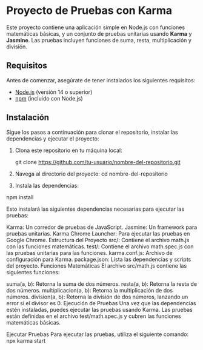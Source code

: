 # Proyecto de Pruebas con Karma

Este proyecto contiene una aplicación simple en Node.js con funciones matemáticas básicas, y un conjunto de pruebas unitarias usando **Karma** y **Jasmine**. Las pruebas incluyen funciones de suma, resta, multiplicación y división.

## Requisitos

Antes de comenzar, asegúrate de tener instalados los siguientes requisitos:

- [Node.js](https://nodejs.org/en/download/) (versión 14 o superior)
- [npm](https://www.npmjs.com/get-npm) (incluido con Node.js)

## Instalación

Sigue los pasos a continuación para clonar el repositorio, instalar las dependencias y ejecutar el proyecto:

1. Clona este repositorio en tu máquina local:

   git clone https://github.com/tu-usuario/nombre-del-repositorio.git

2. Navega al directorio del proyecto:
cd nombre-del-repositorio

3. Instala las dependencias:

npm install

Esto instalará las siguientes dependencias necesarias para ejecutar las pruebas:

Karma: Un corredor de pruebas de JavaScript.
Jasmine: Un framework para pruebas unitarias.
Karma Chrome Launcher: Para ejecutar las pruebas en Google Chrome.
Estructura del Proyecto
src/: Contiene el archivo math.js con las funciones matemáticas.
test/: Contiene el archivo math.spec.js con las pruebas unitarias para las funciones.
karma.conf.js: Archivo de configuración para Karma.
package.json: Lista las dependencias y scripts del proyecto.
Funciones Matemáticas
El archivo src/math.js contiene las siguientes funciones:

suma(a, b): Retorna la suma de dos números.
resta(a, b): Retorna la resta de dos números.
multiplicacion(a, b): Retorna la multiplicación de dos números.
division(a, b): Retorna la división de dos números, lanzando un error si el divisor es 0.
Ejecución de Pruebas
Una vez que las dependencias estén instaladas, puedes ejecutar las pruebas usando Karma. Las pruebas están definidas en el archivo test/math.spec.js y cubren las funciones matemáticas básicas.


Ejecutar Pruebas
Para ejecutar las pruebas, utiliza el siguiente comando:
npx karma start
